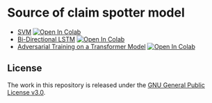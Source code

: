 # Source of claim spotter model

  - [SVM](https://github.com/idirlab/claimspotter/tree/master/svm) <a href="https://colab.research.google.com/github/idirlab/claimspotter/blob/master/svm/svm-notebook.ipynb" target="_parent\"><img src="https://colab.research.google.com/assets/colab-badge.svg" alt="Open In Colab"/></a>
  - [Bi-Directional LSTM](https://github.com/idirlab/claimspotter/tree/master/bidirectional-lstm) <a href="https://colab.research.google.com/github/idirlab/claimspotter/blob/master/bidirectional_lstm/bilstm-notebook.ipynb" target="_parent\"><img src="https://colab.research.google.com/assets/colab-badge.svg" alt="Open In Colab"/></a>
  - [Adversarial Training on a Transformer Model](https://github.com/idirlab/claimspotter/tree/master/bert-adversarial) <a href="https://colab.research.google.com/github/idirlab/claimspotter/blob/master/adv_transformer/adv_transformer-notebook.ipynb" target="_parent\"><img src="https://colab.research.google.com/assets/colab-badge.svg" alt="Open In Colab"/></a>

## License
The work in this repository is released under the [GNU General Public License v3.0](https://www.gnu.org/licenses/gpl-3.0.en.html).
